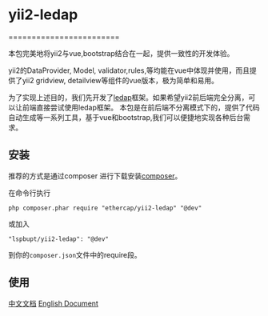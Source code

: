 # yii2-ledap
========================

本包完美地将yii2与vue,bootstrap结合在一起，提供一致性的开发体验。

yii2的DataProvider, Model, validator,rules,等均能在vue中体现并使用，而且提供了yii2 gridview, detailview等组件的vue版本，极为简单和易用。

为了实现上述目的，我们先开发了[ledap](https://github.com/ethercap/ledap)框架。如果希望yii2前后端完全分离，可以让前端直接尝试使用ledap框架。
本包是在前后端不分离模式下的，提供了代码自动生成等一系列工具，基于vue和bootstrap,我们可以便捷地实现各种后台需求。



安装
------------

推荐的方式是通过composer 进行下载安装[composer](http://getcomposer.org/download/)。

在命令行执行
```
php composer.phar require "ethercap/yii2-ledap" "@dev"
```

或加入

```
"lspbupt/yii2-ledap": "@dev"
```

到你的`composer.json`文件中的require段。

使用
-----

[中文文档](https://ethercap.gitbook.io/ledap/zh-cn/yii2-ledap)
[English Document](https://ethercap.gitbook.io/ledap/yii2-ledap)


